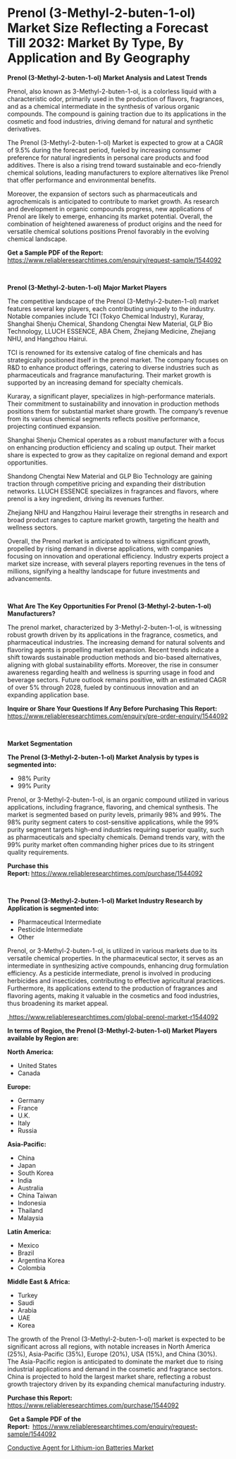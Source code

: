 <p><h1>Prenol (3-Methyl-2-buten-1-ol) Market Size Reflecting a Forecast Till 2032: Market By Type, By Application and By Geography</h1></p><p><strong>Prenol (3-Methyl-2-buten-1-ol) Market Analysis and Latest Trends</strong></p>
<p><p>Prenol, also known as 3-Methyl-2-buten-1-ol, is a colorless liquid with a characteristic odor, primarily used in the production of flavors, fragrances, and as a chemical intermediate in the synthesis of various organic compounds. The compound is gaining traction due to its applications in the cosmetic and food industries, driving demand for natural and synthetic derivatives.</p><p>The Prenol (3-Methyl-2-buten-1-ol) Market is expected to grow at a CAGR of 9.5% during the forecast period, fueled by increasing consumer preference for natural ingredients in personal care products and food additives. There is also a rising trend toward sustainable and eco-friendly chemical solutions, leading manufacturers to explore alternatives like Prenol that offer performance and environmental benefits.</p><p>Moreover, the expansion of sectors such as pharmaceuticals and agrochemicals is anticipated to contribute to market growth. As research and development in organic compounds progress, new applications of Prenol are likely to emerge, enhancing its market potential. Overall, the combination of heightened awareness of product origins and the need for versatile chemical solutions positions Prenol favorably in the evolving chemical landscape.</p></p>
<p><strong>Get a Sample PDF of the Report:&nbsp;</strong> <a href="https://www.reliableresearchtimes.com/enquiry/request-sample/1544092?utm_campaign=2183&utm_medium=2&utm_source=Github&utm_content=ia&utm_term=01022025&utm_id=prenol-3-methyl-2-buten-1-ol">https://www.reliableresearchtimes.com/enquiry/request-sample/1544092</a></p>
<p>&nbsp;</p>
<p><strong>Prenol (3-Methyl-2-buten-1-ol) Major Market Players</strong></p>
<p><p>The competitive landscape of the Prenol (3-Methyl-2-buten-1-ol) market features several key players, each contributing uniquely to the industry. Notable companies include TCI (Tokyo Chemical Industry), Kuraray, Shanghai Shenju Chemical, Shandong Chengtai New Material, GLP Bio Technology, LLUCH ESSENCE, ABA Chem, Zhejiang Medicine, Zhejiang NHU, and Hangzhou Hairui.</p><p>TCI is renowned for its extensive catalog of fine chemicals and has strategically positioned itself in the prenol market. The company focuses on R&D to enhance product offerings, catering to diverse industries such as pharmaceuticals and fragrance manufacturing. Their market growth is supported by an increasing demand for specialty chemicals.</p><p>Kuraray, a significant player, specializes in high-performance materials. Their commitment to sustainability and innovation in production methods positions them for substantial market share growth. The company’s revenue from its various chemical segments reflects positive performance, projecting continued expansion.</p><p>Shanghai Shenju Chemical operates as a robust manufacturer with a focus on enhancing production efficiency and scaling up output. Their market share is expected to grow as they capitalize on regional demand and export opportunities.</p><p>Shandong Chengtai New Material and GLP Bio Technology are gaining traction through competitive pricing and expanding their distribution networks. LLUCH ESSENCE specializes in fragrances and flavors, where prenol is a key ingredient, driving its revenues further.</p><p>Zhejiang NHU and Hangzhou Hairui leverage their strengths in research and broad product ranges to capture market growth, targeting the health and wellness sectors.</p><p>Overall, the Prenol market is anticipated to witness significant growth, propelled by rising demand in diverse applications, with companies focusing on innovation and operational efficiency. Industry experts project a market size increase, with several players reporting revenues in the tens of millions, signifying a healthy landscape for future investments and advancements.</p></p>
<p>&nbsp;</p>
<p><strong>What Are The Key Opportunities For Prenol (3-Methyl-2-buten-1-ol) Manufacturers?</strong></p>
<p><p>The prenol market, characterized by 3-Methyl-2-buten-1-ol, is witnessing robust growth driven by its applications in the fragrance, cosmetics, and pharmaceutical industries. The increasing demand for natural solvents and flavoring agents is propelling market expansion. Recent trends indicate a shift towards sustainable production methods and bio-based alternatives, aligning with global sustainability efforts. Moreover, the rise in consumer awareness regarding health and wellness is spurring usage in food and beverage sectors. Future outlook remains positive, with an estimated CAGR of over 5% through 2028, fueled by continuous innovation and an expanding application base.</p></p>
<p><strong>Inquire or Share Your Questions If Any Before Purchasing This Report:</strong> <a href="https://www.reliableresearchtimes.com/enquiry/pre-order-enquiry/1544092?utm_campaign=2183&utm_medium=2&utm_source=Github&utm_content=ia&utm_term=01022025&utm_id=prenol-3-methyl-2-buten-1-ol">https://www.reliableresearchtimes.com/enquiry/pre-order-enquiry/1544092</a></p>
<p>&nbsp;</p>
<p><strong>Market Segmentation</strong></p>
<p><strong>The Prenol (3-Methyl-2-buten-1-ol) Market Analysis by types is segmented into:</strong></p>
<p><ul><li>98% Purity</li><li>99% Purity</li></ul></p>
<p><p>Prenol, or 3-Methyl-2-buten-1-ol, is an organic compound utilized in various applications, including fragrance, flavoring, and chemical synthesis. The market is segmented based on purity levels, primarily 98% and 99%. The 98% purity segment caters to cost-sensitive applications, while the 99% purity segment targets high-end industries requiring superior quality, such as pharmaceuticals and specialty chemicals. Demand trends vary, with the 99% purity market often commanding higher prices due to its stringent quality requirements.</p></p>
<p><strong>Purchase this Report:&nbsp;</strong><a href="https://www.reliableresearchtimes.com/purchase/1544092?utm_campaign=2183&utm_medium=2&utm_source=Github&utm_content=ia&utm_term=01022025&utm_id=prenol-3-methyl-2-buten-1-ol">https://www.reliableresearchtimes.com/purchase/1544092</a></p>
<p>&nbsp;</p>
<p><strong>The Prenol (3-Methyl-2-buten-1-ol) Market Industry Research by Application is segmented into:</strong></p>
<p><ul><li>Pharmaceutical Intermediate</li><li>Pesticide Intermediate</li><li>Other</li></ul></p>
<p><p>Prenol, or 3-Methyl-2-buten-1-ol, is utilized in various markets due to its versatile chemical properties. In the pharmaceutical sector, it serves as an intermediate in synthesizing active compounds, enhancing drug formulation efficiency. As a pesticide intermediate, prenol is involved in producing herbicides and insecticides, contributing to effective agricultural practices. Furthermore, its applications extend to the production of fragrances and flavoring agents, making it valuable in the cosmetics and food industries, thus broadening its market appeal.</p></p>
<p><a href="https://www.reliableresearchtimes.com/global-prenol-market-r1544092?utm_campaign=2183&utm_medium=2&utm_source=Github&utm_content=ia&utm_term=01022025&utm_id=prenol-3-methyl-2-buten-1-ol">&nbsp;https://www.reliableresearchtimes.com/global-prenol-market-r1544092</a></p>
<p><strong>In terms of Region, the Prenol (3-Methyl-2-buten-1-ol) Market Players available by Region are:</strong></p>
<p>
    <p> <strong> North America: </strong>
        <ul>
            <li>United States</li>
            <li>Canada</li>
        </ul>
        </p> 
    <p> <strong> Europe: </strong>
        <ul>
            <li>Germany</li>
            <li>France</li>
            <li>U.K.</li>
            <li>Italy</li>
            <li>Russia</li>
        </ul>
        </p> 
    <p> <strong> Asia-Pacific: </strong>
        <ul>
            <li>China</li>
            <li>Japan</li>
            <li>South Korea</li>
            <li>India</li>
            <li>Australia</li>
            <li>China Taiwan</li>
            <li>Indonesia</li>
            <li>Thailand</li>
            <li>Malaysia</li>
        </ul>
        </p> 
    <p> <strong> Latin America: </strong>
        <ul>
            <li>Mexico</li>
            <li>Brazil</li>
            <li>Argentina Korea</li>
            <li>Colombia</li>
        </ul>
        </p> 
    <p> <strong> Middle East & Africa: </strong>
        <ul>
            <li>Turkey</li>
            <li>Saudi</li>
            <li>Arabia</li>
            <li>UAE</li>
            <li>Korea</li>
        </ul>
    </p>
    </p>
<p><p>The growth of the Prenol (3-Methyl-2-buten-1-ol) market is expected to be significant across all regions, with notable increases in North America (25%), Asia-Pacific (35%), Europe (20%), USA (15%), and China (30%). The Asia-Pacific region is anticipated to dominate the market due to rising industrial applications and demand in the cosmetic and fragrance sectors. China is projected to hold the largest market share, reflecting a robust growth trajectory driven by its expanding chemical manufacturing industry.</p></p>
<p><strong>Purchase this Report: </strong><a href="https://www.reliableresearchtimes.com/purchase/1544092?utm_campaign=2183&utm_medium=2&utm_source=Github&utm_content=ia&utm_term=01022025&utm_id=prenol-3-methyl-2-buten-1-ol">https://www.reliableresearchtimes.com/purchase/1544092</a></p>
<p>&nbsp;<strong>Get a Sample PDF of the Report:&nbsp;&nbsp;</strong><a href="https://www.reliableresearchtimes.com/enquiry/request-sample/1544092?utm_campaign=2183&utm_medium=2&utm_source=Github&utm_content=ia&utm_term=01022025&utm_id=prenol-3-methyl-2-buten-1-ol">https://www.reliableresearchtimes.com/enquiry/request-sample/1544092</a></p>
<p><strong></strong></p>
<p><p><a href="https://github.com/SanjidaKhan901/Market-Research-Report-List-1/blob/main/conductive-agent-for-lithium-ion-batteries-market.md?utm_campaign=2183&utm_medium=2&utm_source=Github&utm_content=ia&utm_term=01022025&utm_id=prenol-3-methyl-2-buten-1-ol">Conductive Agent for Lithium-ion Batteries Market</a></p></p>